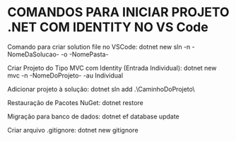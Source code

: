 # COMANDOS PARA INICIAR PROJETO .NET COM IDENTITY NO VS Code

Comando para criar solution file no VSCode:
    dotnet new sln -n -NomeDaSolucao- -o -NomePasta-

Criar Projeto do Tipo MVC com Identity (Entrada Individual):
    dotnet new mvc -n -NomeDoProjeto- -au Individual

Adicionar projeto à solução:
    dotnet sln add .\CaminhoDoProjeto\

Restauração de Pacotes NuGet:
    dotnet restore

Migração para banco de dados: 
    dotnet ef database update

Criar arquivo .gitignore:
    dotnet new gitignore







